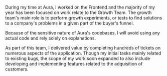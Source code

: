During my time at Aura, I worked on the Frontend and the majority of my year has been focused on work relate to the Growth Team. The growth team's main role is to perform growth experiments, or tests to find solutions to a company's problems in a given part of the buyer's funnel. 


Because of the sensitive nature of Aura's codebases, I will avoid using any actual code and rely solely on explanations.

As part of this team, I deilvered value by completing hundreds of tickets on numerous aspects of the application. Though my initial tasks mainly related to existing bugs, the scope of my work soon expanded to also include developing and implementing features related to the adquisition of customers. 